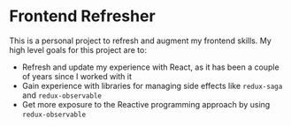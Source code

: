 # Frontend Refresher

This is a personal project to refresh and augment my frontend skills. My high level goals for this project are to:

- Refresh and update my experience with React, as it has been a couple of years since I worked with it
- Gain experience with libraries for managing side effects like `redux-saga` and `redux-observable`
- Get more exposure to the Reactive programming approach by using `redux-observable`
